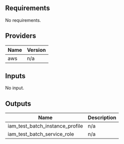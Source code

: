 ## Requirements

No requirements.

## Providers

| Name | Version |
|------|---------|
| aws | n/a |

## Inputs

No input.

## Outputs

| Name | Description |
|------|-------------|
| iam\_test\_batch\_instance\_profile | n/a |
| iam\_test\_batch\_service\_role | n/a |

